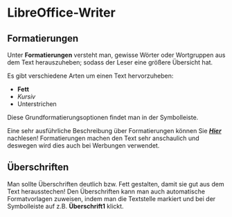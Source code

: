 # LibreOffice-Writer

## Formatierungen

Unter **Formatierungen** versteht man, gewisse Wörter oder Wortgruppen aus dem Text herauszuheben;
sodass der Leser eine größere Übersicht hat. 

Es gibt verschiedene Arten um einen Text hervorzuheben:

* **Fett**
* *Kursiv*
* Unterstrichen

Diese Grundformatierungsoptionen findet man in der Symbolleiste.

Eine sehr ausführliche Beschreibung über Formatierungen können Sie [***Hier***](https://www.openoffice.org/de/doc/oooauthors/writer/06-einfuehrung-in-formatvorlagen.pdf) nachlesen! Formatierungen machen den Text sehr anschaulich und deswegen wird dies auch bei Werbungen verwendet.



## Überschriften

Man sollte Überschriften deutlich bzw. Fett gestalten, damit sie gut aus dem Text herausstechen!
Den Überschriften kann man auch automatische Formatvorlagen zuweisen,
indem man die Textstelle markiert und bei der Symbolleiste auf z.B. **Überschrift1** klickt.

